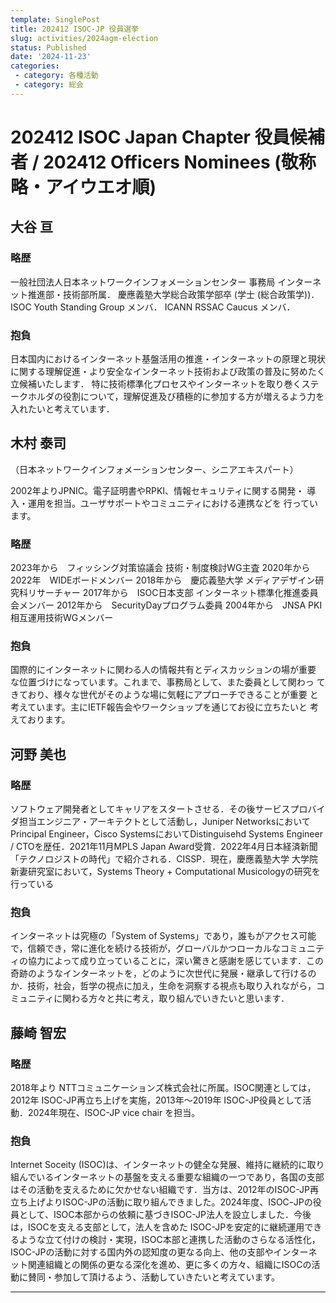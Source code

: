 ```yaml
---
template: SinglePost
title: 202412 ISOC-JP 役員選挙
slug: activities/2024agm-election
status: Published
date: '2024-11-23'
categories:
 - category: 各種活動
 - category: 総会
---
```


# 202412 ISOC Japan Chapter 役員候補者 / 202412 Officers Nominees (敬称略・アイウエオ順)

## 大谷 亘

### 略歴

一般社団法人日本ネットワークインフォメーションセンター 事務局 インターネット推進部・技術部所属．
慶應義塾大学総合政策学部卒 (学士 (総合政策学))．
ISOC Youth Standing Group メンバ．
ICANN RSSAC Caucus メンバ．

### 抱負

日本国内におけるインターネット基盤活用の推進・インターネットの原理と現状に関する理解促進・より安全なインターネット技術および政策の普及に努めたく立候補いたします．
特に技術標準化プロセスやインターネットを取り巻くステークホルダの役割について，理解促進及び積極的に参加する方が増えるよう力を入れたいと考えています．

## 木村 泰司

（日本ネットワークインフォメーションセンター、シニアエキスパート）

2002年よりJPNIC。電子証明書やRPKI、情報セキュリティに関する開発・
導入・運用を担当。ユーザサポートやコミュニティにおける連携などを
行っています。

### 略歴

2023年から　フィッシング対策協議会 技術・制度検討WG主査
2020年から2022年　WIDEボードメンバー
2018年から　慶応義塾大学 メディアデザイン研究科リサーチャー
2017年から　ISOC日本支部 インターネット標準化推進委員会メンバー
2012年から　SecurityDayプログラム委員
2004年から　JNSA PKI相互運用技術WGメンバー

### 抱負

国際的にインターネットに関わる人の情報共有とディスカッションの場が重要
な位置づけになっています。これまで、事務局として、また委員として関わっ
てきており、様々な世代がそのような場に気軽にアプローチできることが重要
と考えています。主にIETF報告会やワークショップを通じてお役に立ちたいと
考えております。

## 河野 美也

### 略歴

ソフトウェア開発者としてキャリアをスタートさせる．その後サービスプロバイダ担当エンジニア・アーキテクトとして活動し，Juniper NetworksにおいてPrincipal Engineer，Cisco SystemsにおいてDistinguisehd Systems Engineer / CTOを歴任．2021年11月MPLS Japan Award受賞．2022年4月日本経済新聞「テクノロジストの時代」で紹介される．CISSP．現在，慶應義塾大学 大学院 新妻研究室において，Systems Theory + Computational Musicologyの研究を行っている

### 抱負
インターネットは究極の「System of Systems」であり，誰もがアクセス可能で，信頼でき，常に進化を続ける技術が，グローバルかつローカルなコミュニティの協力によって成り立っていることに，深い驚きと感謝を感じています．この奇跡のようなインターネットを，どのように次世代に発展・継承して行けるのか．技術，社会，哲学の視点に加え，生命を洞察する視点も取り入れながら，コミュニティに関わる方々と共に考え，取り組んでいきたいと思います．


## 藤崎 智宏

### 略歴

2018年より NTTコミュニケーションズ株式会社に所属。ISOC関連としては，2012年
ISOC-JP再立ち上げを実施，2013年〜2019年 ISOC-JP役員として活動．2024年現在、ISOC-JP vice chair を担当。

### 抱負

Internet Soceity (ISOC)は、インターネットの健全な発展、維持に継続的に取り組んでいるインターネットの基盤を支える重要な組織の一つであり，各国の支部はその活動を支えるために欠かせない組織です．当方は、2012年のISOC-JP再立ち上げよりISOC-JPの活動に取り組んできました。2024年度、ISOCｰJPの役員として、ISOC本部からの依頼に基づきISOC-JP法人を設立しました．今後は，ISOCを支える支部として，法人を含めた
ISOC-JPを安定的に継続運用できるような立て付けの検討・実現，ISOC本部と連携した活動のさらなる活性化，ISOC-JPの活動に対する国内外の認知度の更なる向上、他の支部やインターネット関連組織との関係の更なる深化を進め、更に多くの方々、組織にISOCの活動に賛同・参加して頂けるよう、活動していきたいと考えています。


<hr />
